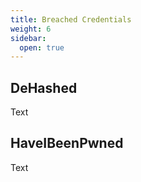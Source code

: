```yaml
---
title: Breached Credentials
weight: 6
sidebar:
  open: true
---
```

## DeHashed
Text

## HaveIBeenPwned
Text

